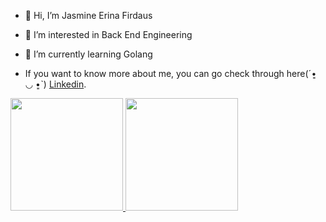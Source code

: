- 👋 Hi, I’m Jasmine Erina Firdaus
- 👀 I’m interested in Back End Engineering
- 🌱 I’m currently learning Golang

- If you want to know more about me, you can go check through here(ˊ•͈ ◡ •͈ˋ) [Linkedin](https://www.linkedin.com/in/jasmine-erina-firdaus/).

<p align="left">
<a href="https://github.com/jasmineerina">
  <img height="180em" src="https://github-readme-stats-eight-theta.vercel.app/api?username=jasmineerina&show_icons=true&theme=algolia&include_all_commits=true&count_private=true"/>
  <img height="180em" src="https://github-readme-stats-eight-theta.vercel.app/api/top-langs/?username=jasmineerina&layout=compact&langs_count=8&theme=algolia"/>
</a>
</p>
